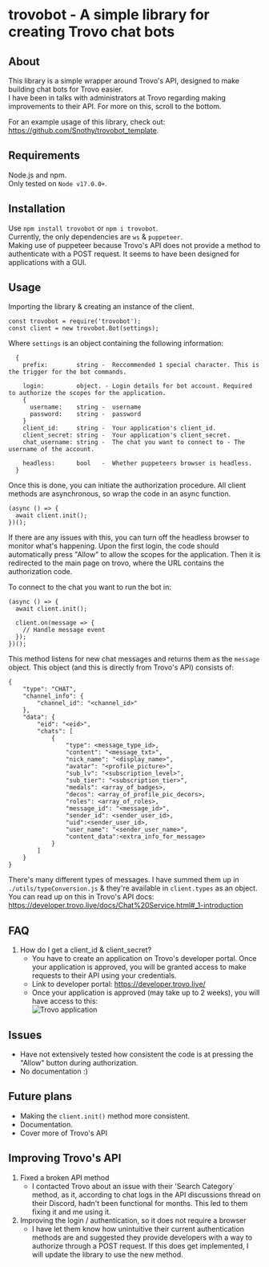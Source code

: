 # trovobot - A simple library for creating Trovo chat bots

## About
This library is a simple wrapper around Trovo's API, designed to make building chat bots for Trovo easier. <br />
I have been in talks with administrators at Trovo regarding making improvements to their API. For more on this, scroll to the bottom.

For an example usage of this library, check out: https://github.com/Snothy/trovobot_template.

## Requirements
Node.js and npm. <br />
Only tested on `Node v17.0.0+`. <br />

## Installation
Use `npm install trovobot` or `npm i trovobot`. <br />
Currently, the only dependencies are `ws` & `puppeteer`. <br />
Making use of puppeteer because Trovo's API does not provide a method to authenticate with a POST request. It seems to have been designed for applications with a GUI.

## Usage
Importing the library & creating an instance of the client.
```
const trovobot = require('trovobot');
const client = new trovobot.Bot(settings);
```
Where `settings` is an object containing the following information: 
```
  {
    prefix:        string -  Reccommended 1 special character. This is the trigger for the bot commands.

    login:         object. - Login details for bot account. Required to authorize the scopes for the application.
    {
      username:    string -  username
      password:    string -  password
    }
    client_id:     string -  Your application's client_id.
    client_secret: string -  Your application's client_secret.
    chat_username: string -  The chat you want to connect to - The username of the account.

    headless:      bool   -  Whether puppeteers browser is headless.
  }
```
Once this is done, you can initiate the authorization procedure. All client methods are asynchronous, so wrap the code in an async function.
```
(async () => {
  await client.init();
})();
```
If there are any issues with this, you can turn off the headless browser to monitor what's happening. Upon the first login, the code should automatically press "Allow" to allow the scopes for the application. Then it is redirected to the main page on trovo, where the URL contains the authorization code.

To connect to the chat you want to run the bot in:
```
(async () => {
  await client.init();

  client.on(message => {
    // Handle message event
  });
})();
```
This method listens for new chat messages and returns them as the `message` object. This object (and this is directly from Trovo's API) consists of:
```
{
    "type": "CHAT",
    "channel_info": {
        "channel_id": "<channel_id>"
    },
    "data": {
        "eid": "<eid>",
        "chats": [
            {
                "type": <message_type_id>,
                "content": "<message_txt>",
                "nick_name": "<display_name>",
                "avatar": "<profile_picture>",
                "sub_lv": "<subscription_level>",
                "sub_tier": "<subscription_tier>",
                "medals": <array_of_badges>,
                "decos": <array_of_profile_pic_decors>,
                "roles": <array_of_roles>,
                "message_id": "<message_id>",
                "sender_id": <sender_user_id>,
                "uid":<sender_user_id>,
                "user_name": "<sender_user_name>",
                "content_data":<extra_info_for_message>
            }
        ]
    }
}
```
There's many different types of messages. I have summed them up in `./utils/typeConversion.js` & they're available in `client.types` as an object. <br /> 
You can read up on this in Trovo's API docs: https://developer.trovo.live/docs/Chat%20Service.html#_1-introduction

## FAQ
1. How do I get a client_id & client_secret?
   - You have to create an application on Trovo's developer portal. Once your application is approved, you will be granted access to make requests to their API using your credentials.
   - Link to developer portal: https://developer.trovo.live/
   - Once your application is approved (may take up to 2 weeks), you will have access to this: <br />
   ![Trovo application](https://i.imgur.com/1yy9GVl.png)

## Issues
 - Have not extensively tested how consistent the code is at pressing the "Allow" button during authorization.
 - No documentation :)

## Future plans 
 - Making the `client.init()` method more consistent.
 - Documentation.
 - Cover more of Trovo's API

## Improving Trovo's API
1. Fixed a broken API method
   - I contacted Trovo about an issue with their 'Search Category` method, as it, according to chat logs in the API discussions thread on their Discord, hadn't been functional for months. This led to them fixing it and me using it.
2. Improving the login / authentication, so it does not require a browser
   - I have let them know how unintuitive their current authentication methods are and suggested they provide developers with a way to authorize through a POST request. If this does get implemented, I will update the library to use the new method.

